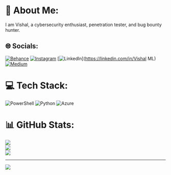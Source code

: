 # 💫 About Me:
I am Vishal, a cybersecurity enthusiast, penetration tester, and bug bounty hunter.


## 🌐 Socials:
[![Behance](https://img.shields.io/badge/Behance-1769ff?logo=behance&logoColor=white)](https://behance.net/l4tmur) [![Instagram](https://img.shields.io/badge/Instagram-%23E4405F.svg?logo=Instagram&logoColor=white)](https://instagram.com/l4tmur) [![LinkedIn](https://img.shields.io/badge/LinkedIn-%230077B5.svg?logo=linkedin&logoColor=white)](https://linkedin.com/in/Vishal ML) [![Medium](https://img.shields.io/badge/Medium-12100E?logo=medium&logoColor=white)](https://medium.com/@l4tmur) 

# 💻 Tech Stack:
![PowerShell](https://img.shields.io/badge/PowerShell-%235391FE.svg?style=for-the-badge&logo=powershell&logoColor=white) ![Python](https://img.shields.io/badge/python-3670A0?style=for-the-badge&logo=python&logoColor=ffdd54) ![Azure](https://img.shields.io/badge/azure-%230072C6.svg?style=for-the-badge&logo=microsoftazure&logoColor=white)
# 📊 GitHub Stats:
![](https://github-readme-stats.vercel.app/api?username=l4tmur&theme=dark&hide_border=false&include_all_commits=false&count_private=false)<br/>
![](https://github-readme-streak-stats.herokuapp.com/?user=l4tmur&theme=dark&hide_border=false)<br/>
![](https://github-readme-stats.vercel.app/api/top-langs/?username=l4tmur&theme=dark&hide_border=false&include_all_commits=false&count_private=false&layout=compact)

---
[![](https://visitcount.itsvg.in/api?id=l4tmur&icon=0&color=0)](https://visitcount.itsvg.in)

<!-- Proudly created with GPRM ( https://gprm.itsvg.in ) -->

